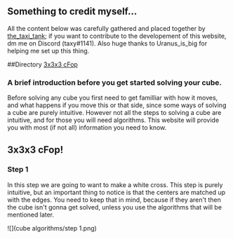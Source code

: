 ## Something to credit myself...

All the content below was carefully gathered and placed together by [the_taxi_tank](https://www.youtube.com/channel/UCOmONVM615wqzeHQvvNNc7w?view_as=subscriber); if you want to contribute to the developement of this website, dm me on Discord (taxy#1141). Also huge thanks to Uranus_is_big for helping me set up this thing.

##Directory
[3x3x3 cFop](#cube-solving-method-3x3-cfop)

### A brief introduction before you get started solving your cube.

Before solving any cube you first need to get familliar with how it moves, and what happens if you move this or that side, since some ways of solving a cube are purely intuitive. However not all the steps to solving a cube are intuitive, and for those you will need algorithms. This website will provide you with most (if not all) information you need to know.


## <a name="cube-solving-method-3x3-cfop"></a>3x3x3 cFop!
### Step 1

In this step we are going to want to make a white cross. This step is purely intuitive, but an important thing to notice is that the centers are matched up with the edges. You need to keep that in mind, because if they aren't then the cube isn't gonna get solved, unless you use the algorithms that will be mentioned later.

![](cube algorithms/step 1.png)

